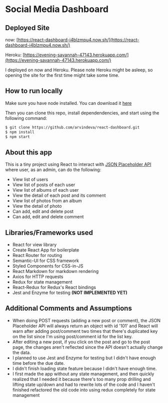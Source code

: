 # Social Media Dashboard

## Deployed Site
now: [https://react-dashboard-i4blzmpu4.now.sh/](https://react-dashboard-i4blzmpu4.now.sh/)

Heroku: [https://evening-savannah-47143.herokuapp.com/](https://evening-savannah-47143.herokuapp.com/)

I deployed on now and Heroku. Please note Heroku might be asleep, so opening the site for the first time might take some time.

## How to run locally

Make sure you have node installed. You can download it [here](https://nodejs.org/en/download/)


Then you can clone this repo, install dependendencies, and start using the following command:

```bash
$ git clone https://github.com/arvindeva/react-dashboard.git
$ npm install
$ npm start
```

## About this app

This is a tiny project using React to interact with [JSON Placeholder API](https://jsonplaceholder.typicode.com/) where user, as an admin, can do the following:
* View list of users
* View list of posts of each user
* View list of albums of each user
* View the detail of each post and its comment
* View list of photos from an album
* View the detail of photo
* Can add, edit and delete post 
* Can add, edit and delete comment 

## Libraries/Frameworks used

* React for view library
* Create React App for boilerplate
* React Router for routing
* Semantic-UI for CSS framework
* Styled Components for CSS-in-JS
* React Markdown for markdown rendering
* Axios for HTTP requests
* Redux for state management
* React-Redux for Redux's React bindings
* Jest and Enzyme for testing __(NOT IMPLEMENTED YET)__

## Additional Comments and Assumptions
* When doing POST requests (adding a new post or comment), the JSON Placeholder API will always return an object with id '101' and React will warn after adding post/comment two times that there's duplicated key on the list since I'm using post/comment id for the list key.
* After editing a new post, if you click on the post and go to the post page, the changes aren't reflected since the API doesn't actually change the data.
* I planned to use Jest and Enzyme for testing but I didn't have enough time before the due date.
* I didn't finish loading state feature because I didn't have enough time.
* I first made the app without any state management, and then quickly realized that I needed it because there's too many prop drilling and lifting state up/down and had to rewrite lots of the code and I haven't finished refactored the old code into using redux completely for state management